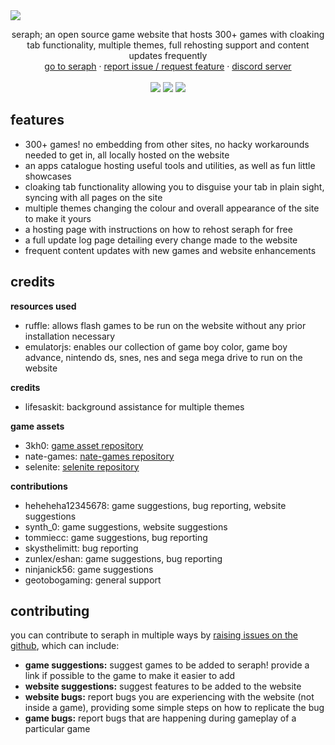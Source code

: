<img src="images/seraphbanner.png">
  <p align="center">
    seraph; an open source game website that hosts 300+ games with cloaking tab functionality, multiple themes, full rehosting support and content updates frequently
    <br/>
    <a href="https://seraph.reveriestudios.online/">go to seraph</a>
    ·
    <a href="https://github.com/a456pur/seraph/issues/new/choose">report issue / request feature</a>
    ·
    <a href="https://discord.gg/ZyZDmx3zuQ">discord server</a>
    <br>
    <br>
    <img src="https://img.shields.io/github/repo-size/a456pur/seraph?style=for-the-badge&labelColor=%23000000&color=%231c1c1c">
    <img src="https://img.shields.io/github/stars/a456pur/seraph?style=for-the-badge&labelColor=%23000000&color=%231c1c1c">
    <img src="https://img.shields.io/github/forks/a456pur/seraph?style=for-the-badge&labelColor=000000&color=1c1c1c">
  </p>

## features
- 300+ games! no embedding from other sites, no hacky workarounds needed to get in, all locally hosted on the website
- an apps catalogue hosting useful tools and utilities, as well as fun little showcases
- cloaking tab functionality allowing you to disguise your tab in plain sight, syncing with all pages on the site
- multiple themes changing the colour and overall appearance of the site to make it yours
- a hosting page with instructions on how to rehost seraph for free
- a full update log page detailing every change made to the website
- frequent content updates with new games and website enhancements

## credits
**resources used**
- ruffle: allows flash games to be run on the website without any prior installation necessary
- emulatorjs: enables our collection of game boy color, game boy advance, nintendo ds, snes, nes and sega mega drive to run on the website 

**credits**
- lifesaskit: background assistance for multiple themes

**game assets**
- 3kh0: [game asset repository](https://github.com/3kh0/3kh0-Assets)
- nate-games: [nate-games repository](https://github.com/nate-games/nate-games.xyz)
- selenite: [selenite repository](https://github.com/selenite-cc/selenite)

**contributions**
- heheheha12345678: game suggestions, bug reporting, website suggestions
- synth_0: game suggestions, website suggestions
- tommiecc: game suggestions, bug reporting
- skysthelimitt: bug reporting
- zunlex/eshan: game suggestions, bug reporting
- ninjanick56: game suggestions
- geotobogaming: general support

## contributing
you can contribute to seraph in multiple ways by [raising issues on the github](https://github.com/a456pur/seraph/issues/new/choose), which can include:
- **game suggestions:** suggest games to be added to seraph! provide a link if possible to the game to make it easier to add
- **website suggestions:** suggest features to be added to the website
- **website bugs:** report bugs you are experiencing with the website (not inside a game), providing some simple steps on how to replicate the bug
- **game bugs:** report bugs that are happening during gameplay of a particular game




